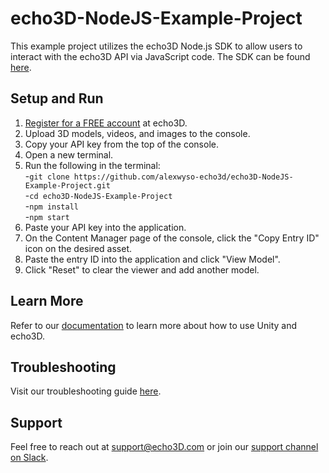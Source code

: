 # echo3D-NodeJS-Example-Project
This example project utilizes the echo3D Node.js SDK to allow users to interact with the echo3D API via JavaScript code.
The SDK can be found [here](https://www.npmjs.com/package/echo3d?activeTab=readme).

## Setup and Run
1. [Register for a FREE account](https://console.echo3d.com/#/auth/register?utm_term={keyword}&utm_campaign=javascript_sdk&utm_source=github&utm_medium=sourcecontrol) at echo3D.
2. Upload 3D models, videos, and images to the console.
3. Copy your API key from the top of the console.
4. Open a new terminal.
5. Run the following in the terminal: <br>
-`git clone https://github.com/alexwyso-echo3d/echo3D-NodeJS-Example-Project.git`<br>
-`cd echo3D-NodeJS-Example-Project` <br>
-`npm install` <br>
-`npm start` <br>
6. Paste your API key into the application.
7. On the Content Manager page of the console, click the "Copy Entry ID" icon on the desired asset.
8. Paste the entry ID into the application and click "View Model".
9. Click "Reset" to clear the viewer and add another model.

## Learn More
Refer to our [documentation](https://docs.echo3D.com/unity/) to learn more about how to use Unity and echo3D.

## Troubleshooting
Visit our troubleshooting guide [here](https://docs.echo3d.com/unity/troubleshooting#im-getting-a-newtonsoft.json.dll-error-in-unity).

## Support
Feel free to reach out at [support@echo3D.com](mailto:support@echo3D.co) or join our [support channel on Slack](https://go.echo3D.co/join). 
